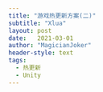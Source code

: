 ```yaml
---
title: "游戏热更新方案(二)"
subtitle: "Xlua"
layout: post
date:   2021-03-01
author: "MagicianJoker"
header-style: text
tags:
  - 热更新
  - Unity
---
```


